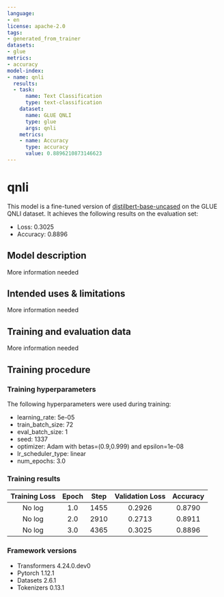 ```yaml
---
language:
- en
license: apache-2.0
tags:
- generated_from_trainer
datasets:
- glue
metrics:
- accuracy
model-index:
- name: qnli
  results:
  - task:
      name: Text Classification
      type: text-classification
    dataset:
      name: GLUE QNLI
      type: glue
      args: qnli
    metrics:
    - name: Accuracy
      type: accuracy
      value: 0.8896210873146623
---
```


<!-- This model card has been generated automatically according to the information the Trainer had access to. You
should probably proofread and complete it, then remove this comment. -->

# qnli

This model is a fine-tuned version of [distilbert-base-uncased](https://huggingface.co/distilbert-base-uncased) on the GLUE QNLI dataset.
It achieves the following results on the evaluation set:
- Loss: 0.3025
- Accuracy: 0.8896

## Model description

More information needed

## Intended uses & limitations

More information needed

## Training and evaluation data

More information needed

## Training procedure

### Training hyperparameters

The following hyperparameters were used during training:
- learning_rate: 5e-05
- train_batch_size: 72
- eval_batch_size: 1
- seed: 1337
- optimizer: Adam with betas=(0.9,0.999) and epsilon=1e-08
- lr_scheduler_type: linear
- num_epochs: 3.0

### Training results

| Training Loss | Epoch | Step | Validation Loss | Accuracy |
|:-------------:|:-----:|:----:|:---------------:|:--------:|
| No log        | 1.0   | 1455 | 0.2926          | 0.8790   |
| No log        | 2.0   | 2910 | 0.2713          | 0.8911   |
| No log        | 3.0   | 4365 | 0.3025          | 0.8896   |


### Framework versions

- Transformers 4.24.0.dev0
- Pytorch 1.12.1
- Datasets 2.6.1
- Tokenizers 0.13.1
